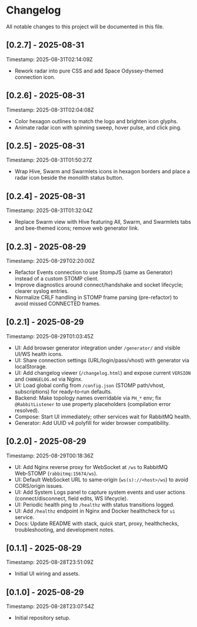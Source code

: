 # Changelog

All notable changes to this project will be documented in this file.

## [0.2.7] - 2025-08-31
Timestamp: 2025-08-31T02:14:09Z

- Rework radar into pure CSS and add Space Odyssey-themed connection icon.

## [0.2.6] - 2025-08-31
Timestamp: 2025-08-31T02:04:08Z

- Color hexagon outlines to match the logo and brighten icon glyphs.
- Animate radar icon with spinning sweep, hover pulse, and click ping.

## [0.2.5] - 2025-08-31
Timestamp: 2025-08-31T01:50:27Z

- Wrap Hive, Swarm and Swarmlets icons in hexagon borders and place a radar icon beside the monolith status button.

## [0.2.4] - 2025-08-31
Timestamp: 2025-08-31T01:32:04Z

- Replace Swarm view with Hive featuring All, Swarm, and Swarmlets tabs and bee-themed icons; remove web generator link.

## [0.2.3] - 2025-08-29
Timestamp: 2025-08-29T02:20:00Z

- Refactor Events connection to use StompJS (same as Generator) instead of a custom STOMP client.
- Improve diagnostics around connect/handshake and socket lifecycle; clearer syslog entries.
- Normalize CRLF handling in STOMP frame parsing (pre-refactor) to avoid missed CONNECTED frames.

## [0.2.1] - 2025-08-29
Timestamp: 2025-08-29T01:03:45Z

- UI: Add browser generator integration under `/generator/` and visible UI/WS health icons.
- UI: Share connection settings (URL/login/pass/vhost) with generator via localStorage.
- UI: Add changelog viewer (`/changelog.html`) and expose current `VERSION` and `CHANGELOG.md` via Nginx.
- UI: Load global config from `/config.json` (STOMP path/vhost, subscriptions) for ready‑to‑run defaults.
- Backend: Make topology names overridable via `PH_*` env; fix `@RabbitListener` to use property placeholders (compilation error resolved).
- Compose: Start UI immediately; other services wait for RabbitMQ health.
- Generator: Add UUID v4 polyfill for wider browser compatibility.

## [0.2.0] - 2025-08-29
Timestamp: 2025-08-29T00:18:36Z

- UI: Add Nginx reverse proxy for WebSocket at `/ws` to RabbitMQ Web‑STOMP (`rabbitmq:15674/ws`).
- UI: Default WebSocket URL to same‑origin (`ws(s)://<host>/ws`) to avoid CORS/origin issues.
- UI: Add System Logs panel to capture system events and user actions (connect/disconnect, field edits, WS lifecycle).
- UI: Periodic health ping to `/healthz` with status transitions logged.
- UI: Add `/healthz` endpoint in Nginx and Docker healthcheck for `ui` service.
- Docs: Update README with stack, quick start, proxy, healthchecks, troubleshooting, and development notes.

## [0.1.1] - 2025-08-29
Timestamp: 2025-08-28T23:51:09Z

- Initial UI wiring and assets.

## [0.1.0] - 2025-08-29
Timestamp: 2025-08-28T23:07:54Z

- Initial repository setup.
